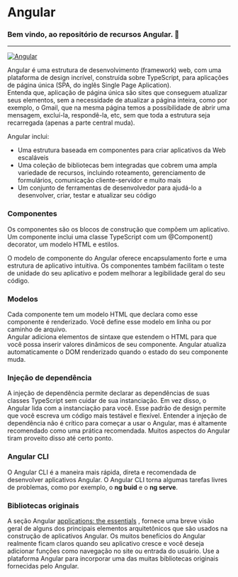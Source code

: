 # Angular
### Bem vindo, ao repositório de recursos Angular. 👋  
---  
[![Angular](https://img.shields.io/badge/Angular-DD0031?style=for-the-badge&logo=angular&logoColor=white)](https://angular.io/)  

Angular é uma estrutura de desenvolvimento (framework) web, com uma plataforma de design incrível, construída sobre TypeScript, para aplicações de página única (SPA, do inglês Single Page Aplication).  
Entenda que, aplicação de página única são sites que conseguem atualizar seus elementos, sem a necessidade de atualizar a página inteira, como por exemplo, o Gmail, que na mesma página temos a possibilidade de abrir uma mensagem, excluí-la, respondê-la, etc, sem que toda a estrutura seja recarregada (apenas a parte central muda).  

Angular inclui:
<ul>
<li>Uma estrutura baseada em componentes para criar aplicativos da Web escaláveis</li>
<li>Uma coleção de bibliotecas bem integradas que cobrem uma ampla variedade de recursos, incluindo roteamento, gerenciamento de formulários, comunicação cliente-servidor e muito mais</li>
<li>Um conjunto de ferramentas de desenvolvedor para ajudá-lo a desenvolver, criar, testar e atualizar seu código</li>
</ul>  

### Componentes

Os componentes são os blocos de construção que compõem um aplicativo. Um componente inclui uma classe TypeScript com um @Component() decorator, um modelo HTML e estilos.  

O modelo de componente do Angular oferece encapsulamento forte e uma estrutura de aplicativo intuitiva. Os componentes também facilitam o teste de unidade do seu aplicativo e podem melhorar a legibilidade geral do seu código.

### Modelos  

Cada componente tem um modelo HTML que declara como esse componente é renderizado. Você define esse modelo em linha ou por caminho de arquivo.  
Angular adiciona elementos de sintaxe que estendem o HTML para que você possa inserir valores dinâmicos de seu componente. Angular atualiza automaticamente o DOM renderizado quando o estado do seu componente muda.  

### Injeção de dependência  

A injeção de dependência permite declarar as dependências de suas classes TypeScript sem cuidar de sua instanciação. Em vez disso, o Angular lida com a instanciação para você. Esse padrão de design permite que você escreva um código mais testável e flexível. Entender a injeção de dependência não é crítico para começar a usar o Angular, mas é altamente recomendado como uma prática recomendada. Muitos aspectos do Angular tiram proveito disso até certo ponto.

### Angular CLI  

O Angular CLI é a maneira mais rápida, direta e recomendada de desenvolver aplicativos Angular. O Angular CLI torna algumas tarefas livres de problemas, como por exemplo, o **ng buid** e o **ng serve**.

### Bibliotecas originais  

A seção Angular [applications: the essentials](https://angular.io/guide/what-is-angular#essentials) , fornece uma breve visão geral de alguns dos principais elementos arquitetônicos que são usados ​​na construção de aplicativos Angular. Os muitos benefícios do Angular realmente ficam claros quando seu aplicativo cresce e você deseja adicionar funções como navegação no site ou entrada do usuário. Use a plataforma Angular para incorporar uma das muitas bibliotecas originais fornecidas pelo Angular.
